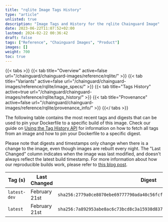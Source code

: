 ```yaml
---
title: "rqlite Image Tags History"
type: "article"
unlisted: true
description: "Image Tags and History for the rqlite Chainguard Image"
date: 2023-06-22T11:07:52+02:00
lastmod: 2024-02-22 00:36:42
draft: false
tags: ["Reference", "Chainguard Images", "Product"]
images: []
weight: 700
toc: true
---
```


{{< tabs >}}
{{< tab title="Overview" active=false url="/chainguard/chainguard-images/reference/rqlite/" >}}
{{< tab title="Variants" active=false url="/chainguard/chainguard-images/reference/rqlite/image_specs/" >}}
{{< tab title="Tags History" active=true url="/chainguard/chainguard-images/reference/rqlite/tags_history/" >}}
{{< tab title="Provenance" active=false url="/chainguard/chainguard-images/reference/rqlite/provenance_info/" >}}
{{</ tabs >}}

The following table contains the most recent tags and digests that can be used to pin your Dockerfile to a specific build of this image. Check our guide on [Using the Tag History API](/chainguard/chainguard-images/using-the-tag-history-api/) for information on how to fetch all tags from an image and how to pin your Dockerfile to a specific digest.

Please note that digests and timestamps only change when there is a change to the image, even though images are rebuilt every night. The "Last Changed" column indicates when the image was last modified, and doesn't always reflect the latest build timestamp. For more information about how our reproducible builds work, please refer to [this blog post](https://www.chainguard.dev/unchained/reproducing-chainguards-reproducible-image-builds).

| Tag (s)       | Last Changed  | Digest                                                                    |
|---------------|---------------|---------------------------------------------------------------------------|
|  `latest-dev` | February 21st | `sha256:2779a0ce8070ebe69777790ada40c56fcfa05cfee355aeffe185d63142e71fb6` |
|  `latest`     | February 21st | `sha256:7a892953abe8ac6c73bcd8c3a15938d83714bf918daeb24b6b92a6a6ab8f1ccd` |

